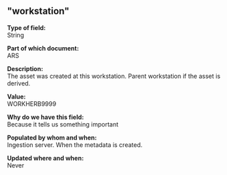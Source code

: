 ## "workstation"

**Type of field:**  
String  

**Part of which document:**  
ARS

**Description:**  
The asset was created at this workstation. Parent workstation if the asset is derived. 

**Value:**  
WORKHERB9999

**Why do we have this field:**  
Because it tells us something important  

**Populated by whom and when:**  
Ingestion server. When the metadata is created. 

**Updated where and when:**  
Never


